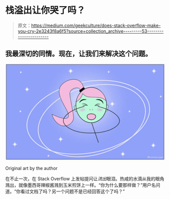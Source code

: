 # 栈溢出让你哭了吗？

> 原文：<https://medium.com/geekculture/does-stack-overflow-make-you-cry-2e3243f8a6f5?source=collection_archive---------53----------------------->

## 我最深切的同情。现在，让我们来解决这个问题。

![](img/4a19866a26ceb4fa22457b8f2a30cbda.png)

Original art by the author

在不止一次，在 Stack Overflow 上发帖提问让*流出*眼泪。热咸的水滴从我的眼角溅出，就像墨西哥辣椒酱溅到玉米煎饼上一样。“你为什么要那样做？”用户名问道。“你看过文档了吗？另一个问题不是已经回答这个了吗？”